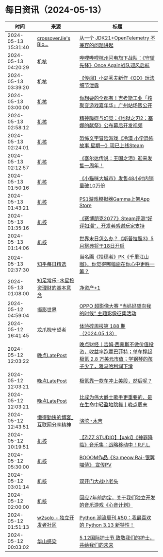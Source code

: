 ﻿# 每日资讯（2024-05-13）

|时间|来源|标题|
|---|---|---|
|2024-05-13 15:31:40|[crossoverJie's Blo...](https://crossoverjie.top/atom.xml)|[从一个 JDK21+OpenTelemetry 不兼容的问题讲起](http://crossoverjie.top/2024/05/13/ob/jdk21+springboot+OTel+SPI/)|
|2024-05-13 04:20:29|[机核](https://www.gcores.com/rss)|[哔哩哔哩杭州闪电旗下战队：《守望先锋》Once Again战队迎风启航](https://www.gcores.com/articles/181751)|
|2024-05-13 03:39:20|[机核](https://www.gcores.com/rss)|[【传闻】小岛秀夫新作《OD》玩法细节泄露](https://www.gcores.com/articles/181750)|
|2024-05-13 03:00:00|[机核](https://www.gcores.com/rss)|[你想要的全都有！吉考斯工业「核聚变游戏嘉年华」广州站场贩公开](https://www.gcores.com/articles/181683)|
|2024-05-13 02:58:12|[机核](https://www.gcores.com/rss)|[精神障碍与幻觉：《地狱之刃2：塞娜的献祭》公布幕后开发视频](https://www.gcores.com/articles/181745)|
|2024-05-13 02:24:01|[机核](https://www.gcores.com/rss)|[恐怖文字冒险游戏《冷漠 小学恐怖故事 星期一》现已上线Steam](https://www.gcores.com/articles/181744)|
|2024-05-13 02:12:57|[机核](https://www.gcores.com/rss)|[《塞尔达传说：王国之泪》迎来发售一周年！](https://www.gcores.com/articles/181743)|
|2024-05-13 01:50:16|[机核](https://www.gcores.com/rss)|[《小猫咪大城市》发售48小时内销量破10万份](https://www.gcores.com/articles/181742)|
|2024-05-13 01:43:21|[机核](https://www.gcores.com/rss)|[PS1游戏模拟器Gamma上架App Store](https://www.gcores.com/articles/181740)|
|2024-05-13 01:35:16|[机核](https://www.gcores.com/rss)|[《赛博朋克2077》Steam评测“好评如潮”，开发者感谢玩家支持](https://www.gcores.com/articles/181739)|
|2024-05-13 01:14:06|[机核](https://www.gcores.com/rss)|[世界末日怎么办？《斯普拉遁3》5月祭典将于18日开启](https://www.gcores.com/articles/181738)|
|2024-05-13 02:37:30|[知乎每日精选](https://www.zhihu.com/rss)|[当名画《拾穗者》PK《千里江山图》，你觉得哪幅画在你心中更胜一筹？](http://www.zhihu.com/question/655433872/answer/3495130121?utm_campaign=rss&utm_medium=rss&utm_source=rss&utm_content=title)|
|2024-05-13 01:08:00|[知足常乐-水星投资理财的基本意念](http://mercurychong.blogspot.com/feeds/posts/default)|[净资产+1](http://mercurychong.blogspot.com/2024/05/1.html)|
|2024-05-12 04:59:04|[摄影世界](https://feedx.net/rss/photoworld.xml)|[OPPO 超影像大赛 “当妈妈望向我的时候” 主题影像征集活动](https://www.photoworld.com.cn/post/176757)|
|2024-05-12 16:41:45|[龙爪槐守望者](http://www.ftium4.com/rss.xml)|[体验碎周报第 188 期（2024.05.13）](https://www.ftium4.com/ux-weekly-188.html)|
|2024-05-12 12:03:22|[晚点LatePost](https://feedpress.me/wx-postlate)|[​晚点财经丨吉姆·西蒙斯不做价值投资，收益率跑赢巴菲特；单车撑起极氪 2.8 万美元市值；​学钢琴的孩子少了，雅马哈利润下滑](http://mp.weixin.qq.com/s?__biz=MzU3Mjk1OTQ0Ng%3D%3D&mid=2247515944&idx=3&sn=75d12be59b977727915857afa1365119)|
|2024-05-12 12:03:21|[晚点LatePost](https://feedpress.me/wx-postlate)|[极氪靠一款车冲上美股，然后呢？](http://mp.weixin.qq.com/s?__biz=MzU3Mjk1OTQ0Ng%3D%3D&mid=2247515944&idx=2&sn=dc166977df070e169f0a620f2836631d)|
|2024-05-12 12:03:21|[晚点LatePost](https://feedpress.me/wx-postlate)|[比成为伟大爵士歌手更重要的，是在生命中轻盈地跳舞丨晚点周末](http://mp.weixin.qq.com/s?__biz=MzU3Mjk1OTQ0Ng%3D%3D&mid=2247515944&idx=1&sn=4411eb77aff7eb9b9896c79a0916748e)|
|2024-05-12 12:43:51|[懒得勤快的博客_互联网分享精神](https://masuit.com/rss)|[骆驼♂木吉](https://masuit.com/2039)|
|2024-05-12 10:19:51|[机核](https://www.gcores.com/rss)|[【ZIZZ STUDIO】【xaki】《神罪降临》音乐集：战略移动中！R.F.L.](https://www.gcores.com/videos/181709)|
|2024-05-12 05:30:00|[机核](https://www.gcores.com/rss)|[BOOOM作品《Sa meow Rai-银翼喵侍》 宣传PV](https://www.gcores.com/videos/181693)|
|2024-05-12 03:01:14|[机核](https://www.gcores.com/rss)|[双开门大战小老头](https://www.gcores.com/videos/181700)|
|2024-05-12 02:00:00|[机核](https://www.gcores.com/rss)|[回应7年前约定，关于我们独立开发的音乐游戏《心音计划》](https://www.gcores.com/articles/181668)|
|2024-05-12 01:51:13|[w2solo - 独立开发者社区](https://w2solo.com/topics/feed)|[Python 潮流周刊 #50：我最喜欢的 Python 3.13 新特性！](https://w2solo.com/topics/4613)|
|2024-05-12 00:03:02|[华山感染](https://feedpress.me/wx-hsinfect)|[5.12国际护士节 致敬我们的护士，共绘我们的未来](http://mp.weixin.qq.com/s?__biz=Mzk0ODIzMjMxNQ%3D%3D&mid=2247502938&idx=1&sn=41726a331b155b4e23f1cae0341bf8a1)|
